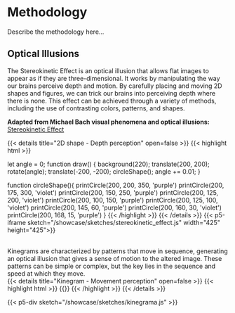 # Methodology

Describe the methodology here...

## Optical Illusions

The Stereokinetic Effect is an optical illusion that allows flat images to appear as if they are three-dimensional. It works by manipulating the way our brains perceive depth and motion. By carefully placing and moving 2D shapes and figures, we can trick our brains into perceiving depth where there is none. This effect can be achieved through a variety of methods, including the use of contrasting colors, patterns, and shapes.

**Adapted from Michael Bach  visual phenomena and optical illusions:**
[Stereokinetic Effect](https://michaelbach.de/ot/mot-ske/index.html)

{{< details title="2D shape - Depth perception" open=false >}}
{{< highlight html >}}


let angle = 0;
function draw() {
  background(220);
  translate(200, 200);
  rotate(angle);
  translate(-200, -200);
  circleShape();
  angle += 0.01;
}

function circleShape(){
  printCircle(200, 200, 350, 'purple')
  printCircle(200, 175, 300, 'violet')
  printCircle(200, 150, 250, 'purple')
  printCircle(200, 125, 200, 'violet')
  printCircle(200, 100, 150, 'purple')
  printCircle(200, 125, 100, 'violet')
  printCircle(200, 145, 60, 'purple')
  printCircle(200, 160, 30, 'violet')
  printCircle(200, 168, 15, 'purple')
}
{{< /highlight >}}
{{< /details >}}
{{< p5-iframe sketch="/showcase/sketches/stereokinetic_effect.js" width="425" height="425">}}


<br>
Kinegrams are characterized by patterns that move in sequence, generating an optical illusion that gives a sense of motion to the altered image. These patterns can be simple or complex, but the key lies in the sequence and speed at which they move.
<br>
{{< details title="Kinegram - Movement perception" open=false >}}
{{< highlight html >}}
{{</* p5-div sketch="/showcase/sketches/kinegrama.js" */>}}
{{< /highlight >}}
{{< /details >}}


{{< p5-div sketch="/showcase/sketches/kinegrama.js" >}}